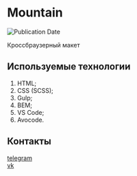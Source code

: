 # Mountain
![Publication Date](https://img.shields.io/static/v1?label=Release%20Date&message=30.07.2019&color=brightgreen&style=flat-square)

Кроссбраузерный макет

## Используемые технологии
1. HTML;
2. CSS (SCSS);
3. Gulp;
4. BEM;
5. VS Code;
6. Avocode.

## Контакты
[telegram](https://t.me/holiden)  
[vk](https://vk.com/holiden)
